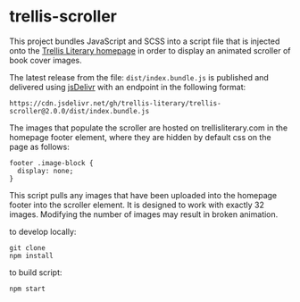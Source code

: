 # trellis-scroller

This project bundles JavaScript and SCSS into a script file that is injected onto the [Trellis Literary homepage](https://trellisliterary.com) in order to display an animated scroller of book cover images.

The latest release from the file: `dist/index.bundle.js` is published and delivered using [jsDelivr](https://www.jsdelivr.com/) with an endpoint in the following format:
```
https://cdn.jsdelivr.net/gh/trellis-literary/trellis-scroller@2.0.0/dist/index.bundle.js
```

The images that populate the scroller are hosted on trellisliterary.com in the homepage footer element, where they are hidden by default css on the page as follows:
```
footer .image-block {
  display: none;
}
```

This script pulls any images that have been uploaded into the homepage footer into the scroller element. It is designed to work with exactly 32 images. Modifying the number of images may result in broken animation.

to develop locally:
```
git clone
npm install
```

to build script:
```
npm start
```
